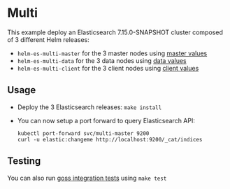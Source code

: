 # Multi

This example deploy an Elasticsearch 7.15.0-SNAPSHOT cluster composed of 3 different Helm
releases:

- `helm-es-multi-master` for the 3 master nodes using [master values][]
- `helm-es-multi-data` for the 3 data nodes using [data values][]
- `helm-es-multi-client` for the 3 client nodes using [client values][]

## Usage

* Deploy the 3 Elasticsearch releases: `make install`

* You can now setup a port forward to query Elasticsearch API:

  ```
  kubectl port-forward svc/multi-master 9200
  curl -u elastic:changeme http://localhost:9200/_cat/indices
  ```

## Testing

You can also run [goss integration tests][] using `make test`


[client values]: https://github.com/elastic/helm-charts/tree/7.x/elasticsearch/examples/multi/client.yaml
[data values]: https://github.com/elastic/helm-charts/tree/7.x/elasticsearch/examples/multi/data.yaml
[goss integration tests]: https://github.com/elastic/helm-charts/tree/7.x/elasticsearch/examples/multi/test/goss.yaml
[master values]: https://github.com/elastic/helm-charts/tree/7.x/elasticsearch/examples/multi/master.yaml
